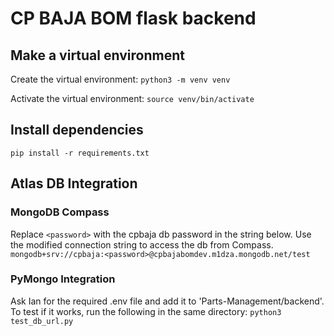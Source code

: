 # CP BAJA BOM flask backend

## Make a virtual environment
Create the virtual environment:
`python3 -m venv venv`

Activate the virtual environment:
`source venv/bin/activate`

## Install dependencies
`pip install -r requirements.txt`

## Atlas DB Integration

### MongoDB Compass
Replace `<password>` with the cpbaja db password in the string below.
Use the modified connection string to access the db from Compass.
`mongodb+srv://cpbaja:<password>@cpbajabomdev.m1dza.mongodb.net/test`

### PyMongo Integration
Ask Ian for the required .env file and add it to 'Parts-Management/backend'.
To test if it works, run the following in the same directory:
`python3 test_db_url.py`
